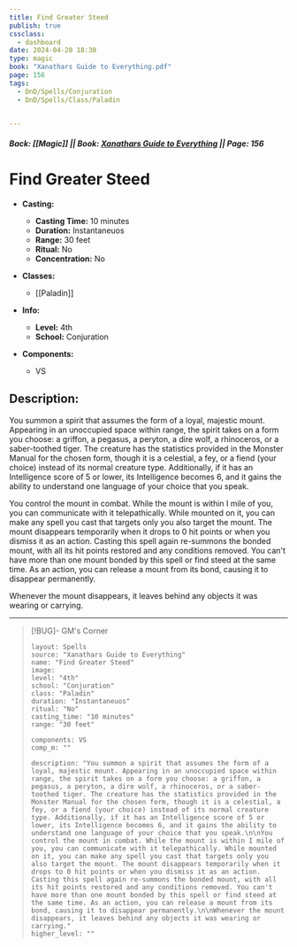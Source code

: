 ```yaml
---
title: Find Greater Steed
publish: true
cssclass:
  - dashboard
date: 2024-04-20 18:30
type: magic
book: "Xanathars Guide to Everything.pdf"
page: 156
tags:
  - DnD/Spells/Conjuration
  - DnD/Spells/Class/Paladin


---
```


##### Back: [[Magic]] || Book: [Xanathars Guide to Everything](https://drive.google.com/drive/folders/1O5bhpYizcIT5xxAoLOuzCRht_PVS7VSG?usp=sharing) || Page: 156

# Find Greater Steed

- **Casting:**
    - **Casting Time:** 10 minutes
    - **Duration:** Instantaneuos
    - **Range:** 30 feet
    - **Ritual:** No
    - **Concentration:** No
- **Classes:**
    - [[Paladin]]

- **Info:**
    - **Level:** 4th
    - **School:** Conjuration
- **Components:**
    - VS


## Description:
You summon a spirit that assumes the form of a loyal, majestic mount. Appearing in an unoccupied space within range, the spirit takes on a form you choose: a griffon, a pegasus, a peryton, a dire wolf, a rhinoceros, or a saber-toothed tiger. The creature has the statistics provided in the Monster Manual for the chosen form, though it is a celestial, a fey, or a fiend (your choice) instead of its normal creature type. Additionally, if it has an Intelligence score of 5 or lower, its Intelligence becomes 6, and it gains the ability to understand one language of your choice that you speak.

You control the mount in combat. While the mount is within I mile of you, you can communicate with it telepathically. While mounted on it, you can make any spell you cast that targets only you also target the mount. The mount disappears temporarily when it drops to 0 hit points or when you dismiss it as an action. Casting this spell again re-summons the bonded mount, with all its hit points restored and any conditions removed. You can't have more than one mount bonded by this spell or find steed at the same time. As an action, you can release a mount from its bond, causing it to disappear permanently.

Whenever the mount disappears, it leaves behind any objects it was wearing or carrying.



---

> [!BUG]- GM's Corner
>
> ```statblock
> layout: Spells
> source: "Xanathars Guide to Everything"
> name: "Find Greater Steed"
> image: 
> level: "4th"
> school: "Conjuration"
> class: "Paladin"
> duration: "Instantaneuos"
> ritual: "No"
> casting_time: "10 minutes"
> range: "30 feet"
>
> components: VS
> comp_m: ""
>
> description: "You summon a spirit that assumes the form of a loyal, majestic mount. Appearing in an unoccupied space within range, the spirit takes on a form you choose: a griffon, a pegasus, a peryton, a dire wolf, a rhinoceros, or a saber-toothed tiger. The creature has the statistics provided in the Monster Manual for the chosen form, though it is a celestial, a fey, or a fiend (your choice) instead of its normal creature type. Additionally, if it has an Intelligence score of 5 or lower, its Intelligence becomes 6, and it gains the ability to understand one language of your choice that you speak.\n\nYou control the mount in combat. While the mount is within I mile of you, you can communicate with it telepathically. While mounted on it, you can make any spell you cast that targets only you also target the mount. The mount disappears temporarily when it drops to 0 hit points or when you dismiss it as an action. Casting this spell again re-summons the bonded mount, with all its hit points restored and any conditions removed. You can't have more than one mount bonded by this spell or find steed at the same time. As an action, you can release a mount from its bond, causing it to disappear permanently.\n\nWhenever the mount disappears, it leaves behind any objects it was wearing or carrying."
> higher_level: ""
> ```
